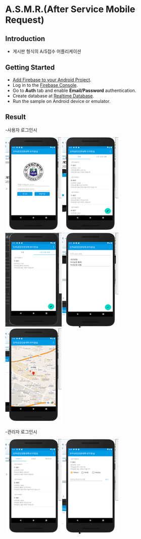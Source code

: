 A.S.M.R.(After Service Mobile Request)
=======================================

Introduction
------------

- 게시판 형식의 A/S접수 어플리케이션

Getting Started
---------------

- [Add Firebase to your Android Project](https://firebase.google.com/docs/android/setup).
- Log in to the [Firebase Console](https://console.firebase.google.com).
- Go to **Auth** tab and enable **Email/Password** authentication.
- Create database at [Realtime Database](https://firebase.google.com/products/realtime-database?hl=ko).
- Run the sample on Android device or emulator.

Result
-----------
-사용자 로그인시

<img src="app/src/main/login.png" height="300" width="180"/><img src="app/src/main/board.png" height="300" width="180"/><img src="app/src/main/myboard.png" height="300" width="180"/><img src="app/src/main/write.png" height="300" width="180"/><img src="app/src/main/map.png" height="300" width="180"/>


-관리자 로그인시

<img src="app/src/main/adminboard.png" height="300" width="180"/><img src="app/src/main/adminboard2.png" height="300" width="180"/>


